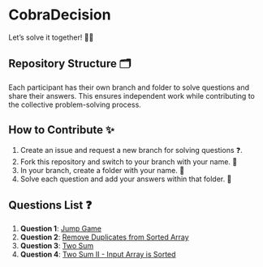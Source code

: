 # CobraDecision
Let’s solve it together! 🤖💡

## Repository Structure 🗂️

Each participant has their own branch and folder to solve questions and share their answers. This ensures independent work while contributing to the collective problem-solving process. 

## How to Contribute ✨
1. Create an issue and request a new branch for solving questions ❓.
2. Fork this repository and switch to your branch with your name. 🍴
3. In your branch, create a folder with your name. 📂
4. Solve each question and add your answers within that folder. 📝

## Questions List ❓

1. **Question 1**: [Jump Game](./Questions/JumpGame.md)
2. **Question 2**: [Remove Duplicates from Sorted Array](./Questions/RemoveDuplicatesFromSortedArray.md)
3. **Question 3**: [Two Sum](./Questions/TwoSum.md)
4. **Question 4**: [Two Sum II - Input Array is Sorted](./Questions/TwoSumII_InputArrayIsSorted.md)